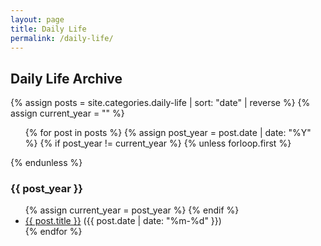 ```yaml
---
layout: page
title: Daily Life
permalink: /daily-life/
---
```


<h2>Daily Life Archive</h2>

{% assign posts = site.categories.daily-life | sort: "date" | reverse %}
{% assign current_year = "" %}

<ul>
{% for post in posts %}
  {% assign post_year = post.date | date: "%Y" %}
  {% if post_year != current_year %}
    {% unless forloop.first %}</ul>{% endunless %}
    <h3>{{ post_year }}</h3>
    <ul>
    {% assign current_year = post_year %}
  {% endif %}
  <li>
    <a href="{{ post.url }}">{{ post.title }}</a>
    <span class="text-muted">({{ post.date | date: "%m-%d" }})</span>
  </li>
{% endfor %}
</ul>
